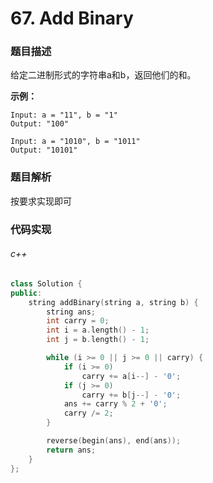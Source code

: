 # 67. Add Binary

### 题目描述

给定二进制形式的字符串a和b，返回他们的和。

**示例：**

```
Input: a = "11", b = "1"
Output: "100"
```

```
Input: a = "1010", b = "1011"
Output: "10101"
```

### 题目解析

按要求实现即可

### 代码实现

###### c++

```c++
class Solution {
public:
    string addBinary(string a, string b) {
        string ans;
        int carry = 0;
        int i = a.length() - 1;
        int j = b.length() - 1;

        while (i >= 0 || j >= 0 || carry) {
            if (i >= 0)
                carry += a[i--] - '0';
            if (j >= 0)
                carry += b[j--] - '0';
            ans += carry % 2 + '0';
            carry /= 2;
        }

        reverse(begin(ans), end(ans));
        return ans;
    }
};
```